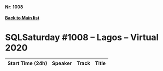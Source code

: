 #### Nr: 1008
#### [Back to Main list](index.md)
# SQLSaturday #1008 – Lagos – Virtual 2020
Start Time (24h)|Speaker|Track|Title
---|---|---|---
